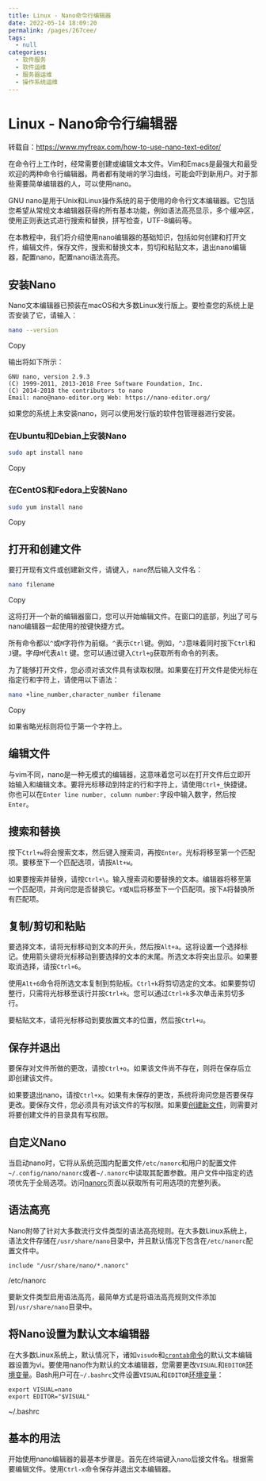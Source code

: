 ```yaml
---
title: Linux - Nano命令行编辑器
date: 2022-05-14 18:09:20
permalink: /pages/267cee/
tags: 
  - null
categories: 
  - 软件服务
  - 软件运维
  - 服务器运维
  - 操作系统运维
---
```


# Linux - Nano命令行编辑器

转载自：https://www.myfreax.com/how-to-use-nano-text-editor/



在命令行上工作时，经常需要创建或编辑文本文件。Vim和Emacs是最强大和最受欢迎的两种命令行编辑器。两者都有陡峭的学习曲线，可能会吓到新用户。对于那些需要简单编辑器的人，可以使用nano。

GNU nano是用于Unix和Linux操作系统的易于使用的命令行文本编辑器。它包括您希望从常规文本编辑器获得的所有基本功能，例如语法高亮显示，多个缓冲区，使用正则表达式进行搜索和替换，拼写检查，UTF-8编码等。

在本教程中，我们将介绍使用nano编辑器的基础知识，包括如何创建和打开文件，编辑文件，保存文件，搜索和替换文本，剪切和粘贴文本，退出nano编辑器，配置nano，配置nano语法高亮。

## 安装Nano

Nano文本编辑器已预装在macOS和大多数Linux发行版上。要检查您的系统上是否安装了它，请输入：

```bash
nano --version
```

Copy

输出将如下所示：

```
GNU nano, version 2.9.3
(C) 1999-2011, 2013-2018 Free Software Foundation, Inc.
(C) 2014-2018 the contributors to nano
Email: nano@nano-editor.org	Web: https://nano-editor.org/
```

如果您的系统上未安装nano，则可以使用发行版的软件包管理器进行安装。

### 在Ubuntu和Debian上安装Nano

```bash
sudo apt install nano
```

Copy

### 在CentOS和Fedora上安装Nano

```bash
sudo yum install nano
```

Copy

## **打开和创建文件**

要打开现有文件或创建新文件，请键入，`nano`然后输入文件名：

```bash
nano filename
```

Copy

这将打开一个新的编辑器窗口，您可以开始编辑文件。在窗口的底部，列出了可与nano编辑器一起使用的按键快捷方式。

所有命令都以`^`或`M`字符作为前缀。`^`表示`Ctrl`键。例如，`^J`意味着同时按下`Ctrl`和`J`键。字母`M`代表`Alt` 键。您可以通过键入`Ctrl+g`获取所有命令的列表。



为了能够打开文件，您必须对该文件具有读取权限。如果要在打开文件是使光标在指定行和字符上，请使用以下语法：

```bash
nano +line_number,character_number filename
```

Copy

如果省略光标则将位于第一个字符上。

## 编辑文件

与vim不同，nano是一种无模式的编辑器，这意味着您可以在打开文件后立即开始输入和编辑文本。要将光标移动到特定的行和字符上，请使用`Ctrl+_`快捷键。你也可以在`Enter line number, column number:`字段中输入数字，然后按`Enter`。

## 搜索和替换

按下`Ctrl+w`将会搜索文本，然后键入搜索词，再按`Enter`。光标将移至第一个匹配项。要移至下一个匹配选项，请按`Alt+w`。

如果要搜索并替换，请按`Ctrl+\`。输入搜索词和要替换的文本。编辑器将移至第一个匹配项，并询问您是否替换它。`Y`或`N`后将移至下一个匹配项。按下`A`将替换所有匹配项。

## 复制/剪切和粘贴

要选择文本，请将光标移动到文本的开头，然后按`Alt+a`。这将设置一个选择标记。使用箭头键将光标移动到要选择的文本的末尾。所选文本将突出显示。如果要取消选择，请按`Ctrl+6`。

使用`Alt+6`命令将所选文本复制到剪贴板。`Ctrl+k`将剪切选定的文本。如果要剪切整行，只需将光标移至该行并按`Ctrl+k`。您可以通过`Ctrl+k`多次单击来剪切多行。

要粘贴文本，请将光标移动到要放置文本的位置，然后按`Ctrl+u`。

## 保存并退出

要保存对文件所做的更改，请按`Ctrl+o`。如果该文件尚不存在，则将在保存后立即创建该文件。

如果要退出nano，请按`Ctrl+x`。如果有未保存的更改，系统将询问您是否要保存更改。要保存文件，您必须具有对该文件的写权限。如果要[创建新文件](https://www.myfreax.com/create-a-file-in-linux/)，则需要对将要创建文件的目录具有写权限。

## **自定义Nano**

当启动nano时，它将从系统范围内配置文件`/etc/nanorc`和用户的配置文件`~/.config/nano/nanorc`或者`~/.nanorc`中读取其配置参数。用户文件中指定的选项优先于全局选项。访问[nanorc](https://www.nano-editor.org/dist/latest/nanorc.5.html)页面以获取所有可用选项的完整列表。

## 语法高亮

Nano附带了针对大多数流行文件类型的语法高亮规则。在大多数Linux系统上，语法文件存储在`/usr/share/nano`目录中，并且默认情况下包含在`/etc/nanorc`配置文件中。

```
include "/usr/share/nano/*.nanorc"
```

/etc/nanorc

要新文件类型启用语法高亮，最简单方式是将语法高亮规则文件添加到`/usr/share/nano`目录中。

## 将Nano设置为默认文本编辑器

在大多数Linux系统上，默认情况下，诸如`visudo`和[`crontab`命令](https://www.myfreax.com/scheduling-cron-jobs-with-crontab/)的默认文本编辑器设置为vi。要使用nano作为默认的文本编辑器，您需要更改`VISUAL`和`EDITOR`[环境变量](https://www.myfreax.com/how-to-set-and-list-environment-variables-in-linux/)。Bash用户可在`~/.bashrc`文件设置`VISUAL`和`EDITOR`[环境变量](https://www.myfreax.com/how-to-set-and-list-environment-variables-in-linux/)：

```
export VISUAL=nano
export EDITOR="$VISUAL"
```

~/.bashrc

## 基本的用法

开始使用nano编辑器的最基本步骤是。首先在终端键入`nano`后接文件名。根据需要编辑文件。使用`Ctrl-x`命令保存并退出文本编辑器。
